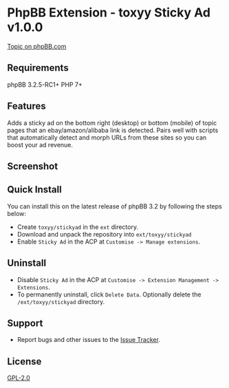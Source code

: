 # PhpBB Extension - toxyy Sticky Ad v1.0.0

[Topic on phpBB.com](https://www.phpbb.com/community/viewtopic.php?f=456&t=)

## Requirements

phpBB 3.2.5-RC1+ PHP 7+

## Features

Adds a sticky ad on the bottom right (desktop) or bottom (mobile) of topic pages that an ebay/amazon/alibaba link is detected.
Pairs well with scripts that automatically detect and morph URLs from these sites so you can boost your ad revenue.

## Screenshot

## Quick Install

You can install this on the latest release of phpBB 3.2 by following the steps below:

* Create `toxyy/stickyad` in the `ext` directory.
* Download and unpack the repository into `ext/toxyy/stickyad`
* Enable `Sticky Ad` in the ACP at `Customise -> Manage extensions`.

## Uninstall

* Disable `Sticky Ad` in the ACP at `Customise -> Extension Management -> Extensions`.
* To permanently uninstall, click `Delete Data`. Optionally delete the `/ext/toxyy/stickyad` directory.

## Support

* Report bugs and other issues to the [Issue Tracker](https://github.com/toxyy/stickyad/issues).

## License

[GPL-2.0](license.txt)

